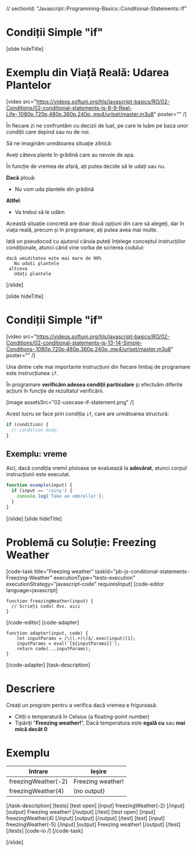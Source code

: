 // sectionId: "Javascript::Programming-Basics::Conditional-Statements::If"

# Condiții Simple "if"
[slide hideTitle]
# Exemplu din Viață Reală: Udarea Plantelor 

[video src="https://videos.softuni.org/hls/javascript-basics/RO/02-Conditions/02-conditional-statements-js-8-9-Real-Life-,1080p,720p,480p,360p,240p,.mp4/urlset/master.m3u8" poster="" /]


În fiecare zi ne confruntăm cu decizii de luat, pe care le luăm pe baza unor condiții care depind sau nu de noi.

Să ne imaginăm următoarea situație zilnică:

Aveți câteva plante în grădină care au nevoie de apa.

În funcție de vremea de afară, ați putea decide să le udați sau nu.

**Dacă** plouă:

* Nu vom uda plantele din grădină

**Altfel**:

* Va trebui să le udăm

Această situație concretă are doar două opțiuni din care să alegeți, dar în viața reală, precum și în programare, ați putea avea mai multe.

Iată un pseudocod cu ajutorul căruia puteți înțelege conceptul instrucțiilor condiționale, atunci când vine vorba de scrierea codului:

```
dacă umiditatea este mai mare de 90%
   Nu udați plantele
 altceva
   Udați plantele
```

[/slide]

[slide hideTitle]

# Condiții Simple "if"

[video src="https://videos.softuni.org/hls/javascript-basics/RO/02-Conditions/02-conditional-statements-js-13-14-Simple-Conditions-,1080p,720p,480p,360p,240p,.mp4/urlset/master.m3u8" poster="" /]

Una dintre cele mai importante instrucțiuni din fiecare limbaj de programare este instrucțiunea `if`.

În programare **verificăm adesea condiții particulare** și efectuăm diferite acțiuni în funcție de rezultatul verificării.

[image assetsSrc="02-usecase-if-statement.png" /]

Acest lucru se face prin condiția `if`, care are următoarea structură:

```js
if (condition) {
  // condition body;
}
```
## Exemplu: vreme

Aici, dacă condiția vremii ploioase se evaluează la **adevărat**, atunci corpul instrucțiunii este executat.
```js
function example(input) {                               
  if (input == 'rainy') {                                         
    console.log('Take an umbrella!');                  
  }
}
```
[/slide]
[slide hideTitle]

# Problemă cu Soluție: Freezing Weather

[code-task title="Freezing weather" taskId="pb-js-conditional-statements-Freezing-Weather" executionType="tests-execution" executionStrategy="javascript-code" requiresInput]
[code-editor language=javascript]
```
function freezingWeather(input) {
  // Scrieți codul dvs. aici
}
```
[/code-editor]
[code-adapter]
```
function adapter(input, code) {
    let inputParams = /\((.+)\)$/.exec(input)[1];
    inputParams = eval(`[${inputParams}]`);
    return code(...inputParams);
}
```
[/code-adapter]
[task-description]

# Descriere
Creați un program pentru a verifica dacă vremea e friguroasă:

* Citiți o temperatură în Celsius (a floating-point number)
* Tipăriți "**Freezing weather!**", Dacă temperatura este **egală cu** sau **mai mică decât 0**

# Exemplu

| **Intrare** | **Ieșire** |
| --- | --- |
| freezingWeather(-2) | Freezing weather! |
| freezingWeather(4) | (no output) |

[/task-description]
[tests]
[test open]
[input]
freezingWeather(-2)
[/input]
[output]
Freezing weather!
[/output]
[/test]
[test open]
[input]
freezingWeather(4)
[/input]
[output]
[/output]
[/test]
[test]
[input]
freezingWeather(-5)
[/input]
[output]
Freezing weather!
[/output]
[/test]
[/tests]
[code-io /]
[/code-task]

[/slide]
